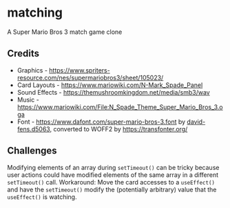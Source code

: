 # matching

A Super Mario Bros 3 match game clone

## Credits

* Graphics - https://www.spriters-resource.com/nes/supermariobros3/sheet/105023/
* Card Layouts - https://www.mariowiki.com/N-Mark_Spade_Panel
* Sound Effects - https://themushroomkingdom.net/media/smb3/wav
* Music - https://www.mariowiki.com/File:N_Spade_Theme_Super_Mario_Bros_3.oga
* Font - https://www.dafont.com/super-mario-bros-3.font by [david-fens.d5063](https://www.dafont.com/david-fens.d5063), converted to WOFF2 by https://transfonter.org/

## Challenges

Modifying elements of an array during `setTimeout()` can be tricky because user actions could have modified elements of the same array in a different `setTimeout()` call.
Workaround: Move the card accesses to a `useEffect()` and have the `setTimeout()` modify the (potentially arbitrary) value that the `useEffect()` is watching.
